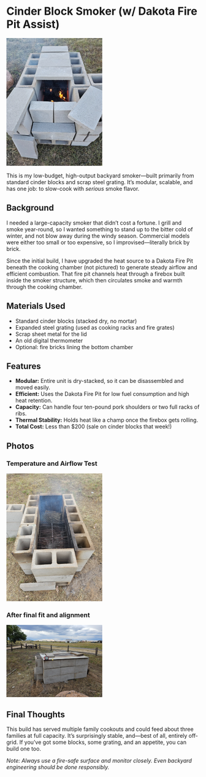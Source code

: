 # Cinder Block Smoker (w/ Dakota Fire Pit Assist)

![First Firing](images/20230917_190032_small.jpg)

This is my low-budget, high-output backyard smoker—built primarily from standard cinder blocks and scrap steel grating. It’s modular, scalable, and has one job: to slow-cook with *serious* smoke flavor.

## Background

I needed a large-capacity smoker that didn’t cost a fortune. I grill and smoke year-round, so I wanted something to stand up to the bitter cold of winter, and not blow away during the windy season. Commercial models were either too small or too expensive, so I improvised—literally brick by brick.

Since the initial build, I have upgraded the heat source to a Dakota Fire Pit beneath the cooking chamber (not pictured) to generate steady airflow and efficient combustion. That fire pit channels heat through a firebox built inside the smoker structure, which then circulates smoke and warmth through the cooking chamber.

## Materials Used

- Standard cinder blocks (stacked dry, no mortar)
- Expanded steel grating (used as cooking racks and fire grates)
- Scrap sheet metal for the lid
- An old digital thermometer
- Optional: fire bricks lining the bottom chamber

## Features

- **Modular:** Entire unit is dry-stacked, so it can be disassembled and moved easily.
- **Efficient:** Uses the Dakota Fire Pit for low fuel consumption and high heat retention.
- **Capacity:** Can handle four ten-pound pork shoulders or two full racks of ribs.
- **Thermal Stability:** Holds heat like a champ once the firebox gets rolling.
- **Total Cost:** Less than $200 (sale on cinder blocks that week!)

## Photos

### Temperature and Airflow Test
![Firebox](images/20230919_170334_small.jpg)

### After final fit and alignment
![Final Fit](images/20230919_172216_small.jpg)


## Final Thoughts

This build has served multiple family cookouts and could feed about three families at full capacity. It’s surprisingly stable, and—best of all, entirely off-grid. If you’ve got some blocks, some grating, and an appetite, you can build one too.

*Note: Always use a fire-safe surface and monitor closely. Even backyard engineering should be done responsibly.*
